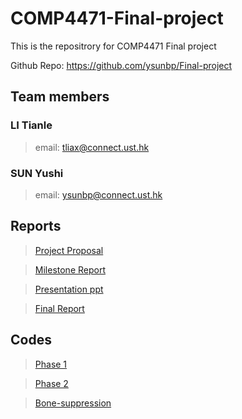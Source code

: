 # COMP4471-Final-project
This is the repositrory for COMP4471 Final project

Github Repo: https://github.com/ysunbp/Final-project

## Team members
### LI Tianle
> email: tliax@connect.ust.hk
### SUN Yushi
> email: ysunbp@connect.ust.hk

## Reports
> [Project Proposal](https://github.com/ysunbp/Final-project/blob/master/reports/COMP4471%20Project%20Proposal.pdf)

> [Milestone Report](https://github.com/ysunbp/Final-project/blob/master/reports/COMP_4471_Milestone.pdf)

> [Presentation ppt](https://github.com/ysunbp/Final-project/blob/master/reports/Detecting%20COVID-19%20via%20Chest%20X-rays%20Using%20Deep%20Learning.pdf)

> [Final Report](https://github.com/ysunbp/Final-project/blob/master/reports/COMP4471_Final_Report.pdf)

## Codes
> [Phase 1](https://github.com/ysunbp/Final-project/tree/master/Phase1)

> [Phase 2](https://github.com/ysunbp/Final-project/tree/master/Phase2)

> [Bone-suppression](https://github.com/ysunbp/Final-project/tree/master/bone-suppress)
